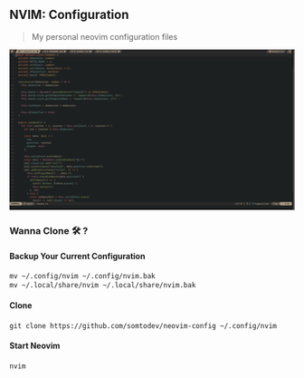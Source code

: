 ## NVIM: Configuration

> My personal neovim configuration files

![](./snaps/snapshot.png)

### Wanna Clone 🛠️ ?

#### Backup Your Current Configuration
    mv ~/.config/nvim ~/.config/nvim.bak
    mv ~/.local/share/nvim ~/.local/share/nvim.bak


#### Clone

```shell
git clone https://github.com/somtodev/neovim-config ~/.config/nvim
```

#### Start Neovim

```shell
nvim
```
